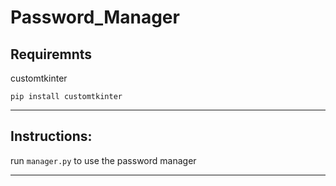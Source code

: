 # Password_Manager #


## Requiremnts ##

customtkinter

`pip install customtkinter`

---------------------------
 ## Instructions: ##
 run `manager.py` to use the password manager
 
 ---------------------------------



